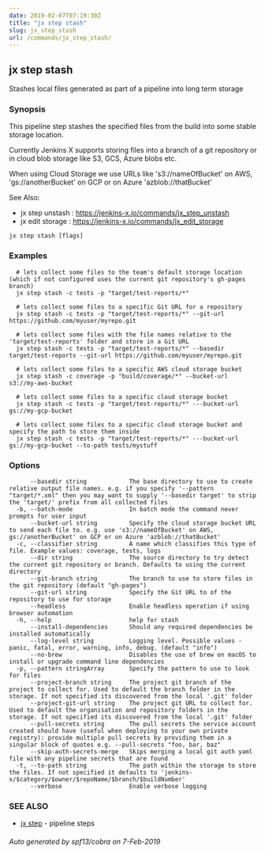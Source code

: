 ```yaml
---
date: 2019-02-07T07:19:30Z
title: "jx step stash"
slug: jx_step_stash
url: /commands/jx_step_stash/
---
```

## jx step stash

Stashes local files generated as part of a pipeline into long term storage

### Synopsis

This pipeline step stashes the specified files from the build into some stable storage location.
  
Currently Jenkins X supports storing files into a branch of a git repository or in cloud blob storage like S3, GCS, Azure blobs etc. 

When using Cloud Storage we use URLs like 's3://nameOfBucket' on AWS, 'gs://anotherBucket' on GCP or on Azure 'azblob://thatBucket' 

See Also: 

  * jx step unstash : https://jenkins-x.io/commands/jx_step_unstash  
  * jx edit storage : https://jenkins-x.io/commands/jx_edit_storage

```
jx step stash [flags]
```

### Examples

```
  # lets collect some files to the team's default storage location (which if not configured uses the current git repository's gh-pages branch)
  jx step stash -c tests -p "target/test-reports/*"
  
  # lets collect some files to a specific Git URL for a repository
  jx step stash -c tests -p "target/test-reports/*" --git-url https://github.com/myuser/myrepo.git
  
  # lets collect some files with the file names relative to the 'target/test-reports' folder and store in a Git URL
  jx step stash -c tests -p "target/test-reports/*" --basedir target/test-reports --git-url https://github.com/myuser/myrepo.git
  
  # lets collect some files to a specific AWS cloud storage bucket
  jx step stash -c coverage -p "build/coverage/*" --bucket-url s3://my-aws-bucket
  
  # lets collect some files to a specific cloud storage bucket
  jx step stash -c tests -p "target/test-reports/*" ---bucket-url gs://my-gcp-bucket
  
  # lets collect some files to a specific cloud storage bucket and specify the path to store them inside
  jx step stash -c tests -p "target/test-reports/*" ---bucket-url gs://my-gcp-bucket --to-path tests/mystuff
```

### Options

```
      --basedir string            The base directory to use to create relative output file names. e.g. if you specify '--pattern "target/*.xml" then you may want to supply '--basedir target' to strip the 'target/' prefix from all collected files
  -b, --batch-mode                In batch mode the command never prompts for user input
      --bucket-url string         Specify the cloud storage bucket URL to send each file to. e.g. use 's3://nameOfBucket' on AWS, gs://anotherBucket' on GCP or on Azure 'azblob://thatBucket'
  -c, --classifier string         A name which classifies this type of file. Example values: coverage, tests, logs
      --dir string                The source directory to try detect the current git repository or branch. Defaults to using the current directory
      --git-branch string         The branch to use to store files in the git repository (default "gh-pages")
      --git-url string            Specify the Git URL to of the repository to use for storage
      --headless                  Enable headless operation if using browser automation
  -h, --help                      help for stash
      --install-dependencies      Should any required dependencies be installed automatically
      --log-level string          Logging level. Possible values - panic, fatal, error, warning, info, debug. (default "info")
      --no-brew                   Disables the use of brew on macOS to install or upgrade command line dependencies
  -p, --pattern stringArray       Specify the pattern to use to look for files
      --project-branch string     The project git branch of the project to collect for. Used to default the branch folder in the storage. If not specified its discovered from the local '.git' folder
      --project-git-url string    The project git URL to collect for. Used to default the organisation and repository folders in the storage. If not specified its discovered from the local '.git' folder
      --pull-secrets string       The pull secrets the service account created should have (useful when deploying to your own private registry): provide multiple pull secrets by providing them in a singular block of quotes e.g. --pull-secrets "foo, bar, baz"
      --skip-auth-secrets-merge   Skips merging a local git auth yaml file with any pipeline secrets that are found
  -t, --to-path string            The path within the storage to store the files. If not specified it defaults to 'jenkins-x/$category/$owner/$repoName/$branch/$buildNumber'
      --verbose                   Enable verbose logging
```

### SEE ALSO

* [jx step](/commands/jx_step/)	 - pipeline steps

###### Auto generated by spf13/cobra on 7-Feb-2019
